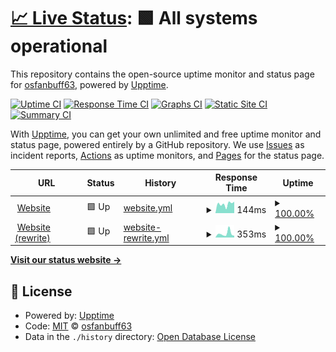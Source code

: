# [📈 Live Status](https://status.osfanbuff63.tech): <!--live status--> **🟩 All systems operational**

This repository contains the open-source uptime monitor and status page for [osfanbuff63](https://osfanbuff63.tech), powered by [Upptime](https://github.com/upptime/upptime).

[![Uptime CI](https://github.com/osfanbuff63/website-status/workflows/Uptime%20CI/badge.svg)](https://github.com/osfanbuff63/website-status/actions?query=workflow%3A%22Uptime+CI%22)
[![Response Time CI](https://github.com/osfanbuff63/website-status/workflows/Response%20Time%20CI/badge.svg)](https://github.com/osfanbuff63/website-status/actions?query=workflow%3A%22Response+Time+CI%22)
[![Graphs CI](https://github.com/osfanbuff63/website-status/workflows/Graphs%20CI/badge.svg)](https://github.com/osfanbuff63/website-status/actions?query=workflow%3A%22Graphs+CI%22)
[![Static Site CI](https://github.com/osfanbuff63/website-status/workflows/Static%20Site%20CI/badge.svg)](https://github.com/osfanbuff63/website-status/actions?query=workflow%3A%22Static+Site+CI%22)
[![Summary CI](https://github.com/osfanbuff63/website-status/workflows/Summary%20CI/badge.svg)](https://github.com/osfanbuff63/website-status/actions?query=workflow%3A%22Summary+CI%22)

With [Upptime](https://upptime.js.org), you can get your own unlimited and free uptime monitor and status page, powered entirely by a GitHub repository. We use [Issues](https://github.com/osfanbuff63/website-status/issues) as incident reports, [Actions](https://github.com/osfanbuff63/website-status/actions) as uptime monitors, and [Pages](https://status.osfanbuff63.tech) for the status page.

<!--start: status pages-->
<!-- This summary is generated by Upptime (https://github.com/upptime/upptime) -->
<!-- Do not edit this manually, your changes will be overwritten -->
<!-- prettier-ignore -->
| URL | Status | History | Response Time | Uptime |
| --- | ------ | ------- | ------------- | ------ |
| <img alt="" src="https://icons.duckduckgo.com/ip3/osfanbuff63.tech.ico" height="13"> [Website](https://osfanbuff63.tech) | 🟩 Up | [website.yml](https://github.com/osfanbuff63/website-status/commits/HEAD/history/website.yml) | <details><summary><img alt="Response time graph" src="./graphs/website/response-time-week.png" height="20"> 144ms</summary><br><a href="https://status.osfanbuff63.tech/history/website"><img alt="Response time 151" src="https://img.shields.io/endpoint?url=https%3A%2F%2Fraw.githubusercontent.com%2Fosfanbuff63%2Fwebsite-status%2FHEAD%2Fapi%2Fwebsite%2Fresponse-time.json"></a><br><a href="https://status.osfanbuff63.tech/history/website"><img alt="24-hour response time 180" src="https://img.shields.io/endpoint?url=https%3A%2F%2Fraw.githubusercontent.com%2Fosfanbuff63%2Fwebsite-status%2FHEAD%2Fapi%2Fwebsite%2Fresponse-time-day.json"></a><br><a href="https://status.osfanbuff63.tech/history/website"><img alt="7-day response time 144" src="https://img.shields.io/endpoint?url=https%3A%2F%2Fraw.githubusercontent.com%2Fosfanbuff63%2Fwebsite-status%2FHEAD%2Fapi%2Fwebsite%2Fresponse-time-week.json"></a><br><a href="https://status.osfanbuff63.tech/history/website"><img alt="30-day response time 143" src="https://img.shields.io/endpoint?url=https%3A%2F%2Fraw.githubusercontent.com%2Fosfanbuff63%2Fwebsite-status%2FHEAD%2Fapi%2Fwebsite%2Fresponse-time-month.json"></a><br><a href="https://status.osfanbuff63.tech/history/website"><img alt="1-year response time 151" src="https://img.shields.io/endpoint?url=https%3A%2F%2Fraw.githubusercontent.com%2Fosfanbuff63%2Fwebsite-status%2FHEAD%2Fapi%2Fwebsite%2Fresponse-time-year.json"></a></details> | <details><summary><a href="https://status.osfanbuff63.tech/history/website">100.00%</a></summary><a href="https://status.osfanbuff63.tech/history/website"><img alt="All-time uptime 100.00%" src="https://img.shields.io/endpoint?url=https%3A%2F%2Fraw.githubusercontent.com%2Fosfanbuff63%2Fwebsite-status%2FHEAD%2Fapi%2Fwebsite%2Fuptime.json"></a><br><a href="https://status.osfanbuff63.tech/history/website"><img alt="24-hour uptime 100.00%" src="https://img.shields.io/endpoint?url=https%3A%2F%2Fraw.githubusercontent.com%2Fosfanbuff63%2Fwebsite-status%2FHEAD%2Fapi%2Fwebsite%2Fuptime-day.json"></a><br><a href="https://status.osfanbuff63.tech/history/website"><img alt="7-day uptime 100.00%" src="https://img.shields.io/endpoint?url=https%3A%2F%2Fraw.githubusercontent.com%2Fosfanbuff63%2Fwebsite-status%2FHEAD%2Fapi%2Fwebsite%2Fuptime-week.json"></a><br><a href="https://status.osfanbuff63.tech/history/website"><img alt="30-day uptime 100.00%" src="https://img.shields.io/endpoint?url=https%3A%2F%2Fraw.githubusercontent.com%2Fosfanbuff63%2Fwebsite-status%2FHEAD%2Fapi%2Fwebsite%2Fuptime-month.json"></a><br><a href="https://status.osfanbuff63.tech/history/website"><img alt="1-year uptime 100.00%" src="https://img.shields.io/endpoint?url=https%3A%2F%2Fraw.githubusercontent.com%2Fosfanbuff63%2Fwebsite-status%2FHEAD%2Fapi%2Fwebsite%2Fuptime-year.json"></a></details>
| <img alt="" src="https://icons.duckduckgo.com/ip3/rewrite.osfanbuff63.tech.ico" height="13"> [Website (rewrite)](https://rewrite.osfanbuff63.tech) | 🟩 Up | [website-rewrite.yml](https://github.com/osfanbuff63/website-status/commits/HEAD/history/website-rewrite.yml) | <details><summary><img alt="Response time graph" src="./graphs/website-rewrite/response-time-week.png" height="20"> 353ms</summary><br><a href="https://status.osfanbuff63.tech/history/website-rewrite"><img alt="Response time 466" src="https://img.shields.io/endpoint?url=https%3A%2F%2Fraw.githubusercontent.com%2Fosfanbuff63%2Fwebsite-status%2FHEAD%2Fapi%2Fwebsite-rewrite%2Fresponse-time.json"></a><br><a href="https://status.osfanbuff63.tech/history/website-rewrite"><img alt="24-hour response time 161" src="https://img.shields.io/endpoint?url=https%3A%2F%2Fraw.githubusercontent.com%2Fosfanbuff63%2Fwebsite-status%2FHEAD%2Fapi%2Fwebsite-rewrite%2Fresponse-time-day.json"></a><br><a href="https://status.osfanbuff63.tech/history/website-rewrite"><img alt="7-day response time 353" src="https://img.shields.io/endpoint?url=https%3A%2F%2Fraw.githubusercontent.com%2Fosfanbuff63%2Fwebsite-status%2FHEAD%2Fapi%2Fwebsite-rewrite%2Fresponse-time-week.json"></a><br><a href="https://status.osfanbuff63.tech/history/website-rewrite"><img alt="30-day response time 454" src="https://img.shields.io/endpoint?url=https%3A%2F%2Fraw.githubusercontent.com%2Fosfanbuff63%2Fwebsite-status%2FHEAD%2Fapi%2Fwebsite-rewrite%2Fresponse-time-month.json"></a><br><a href="https://status.osfanbuff63.tech/history/website-rewrite"><img alt="1-year response time 466" src="https://img.shields.io/endpoint?url=https%3A%2F%2Fraw.githubusercontent.com%2Fosfanbuff63%2Fwebsite-status%2FHEAD%2Fapi%2Fwebsite-rewrite%2Fresponse-time-year.json"></a></details> | <details><summary><a href="https://status.osfanbuff63.tech/history/website-rewrite">100.00%</a></summary><a href="https://status.osfanbuff63.tech/history/website-rewrite"><img alt="All-time uptime 100.00%" src="https://img.shields.io/endpoint?url=https%3A%2F%2Fraw.githubusercontent.com%2Fosfanbuff63%2Fwebsite-status%2FHEAD%2Fapi%2Fwebsite-rewrite%2Fuptime.json"></a><br><a href="https://status.osfanbuff63.tech/history/website-rewrite"><img alt="24-hour uptime 100.00%" src="https://img.shields.io/endpoint?url=https%3A%2F%2Fraw.githubusercontent.com%2Fosfanbuff63%2Fwebsite-status%2FHEAD%2Fapi%2Fwebsite-rewrite%2Fuptime-day.json"></a><br><a href="https://status.osfanbuff63.tech/history/website-rewrite"><img alt="7-day uptime 100.00%" src="https://img.shields.io/endpoint?url=https%3A%2F%2Fraw.githubusercontent.com%2Fosfanbuff63%2Fwebsite-status%2FHEAD%2Fapi%2Fwebsite-rewrite%2Fuptime-week.json"></a><br><a href="https://status.osfanbuff63.tech/history/website-rewrite"><img alt="30-day uptime 100.00%" src="https://img.shields.io/endpoint?url=https%3A%2F%2Fraw.githubusercontent.com%2Fosfanbuff63%2Fwebsite-status%2FHEAD%2Fapi%2Fwebsite-rewrite%2Fuptime-month.json"></a><br><a href="https://status.osfanbuff63.tech/history/website-rewrite"><img alt="1-year uptime 100.00%" src="https://img.shields.io/endpoint?url=https%3A%2F%2Fraw.githubusercontent.com%2Fosfanbuff63%2Fwebsite-status%2FHEAD%2Fapi%2Fwebsite-rewrite%2Fuptime-year.json"></a></details>

<!--end: status pages-->

[**Visit our status website →**](https://status.osfanbuff63.tech)

## 📄 License

- Powered by: [Upptime](https://github.com/upptime/upptime)
- Code: [MIT](./LICENSE) © [osfanbuff63](https://osfanbuff63.tech)
- Data in the `./history` directory: [Open Database License](https://opendatacommons.org/licenses/odbl/1-0/)
